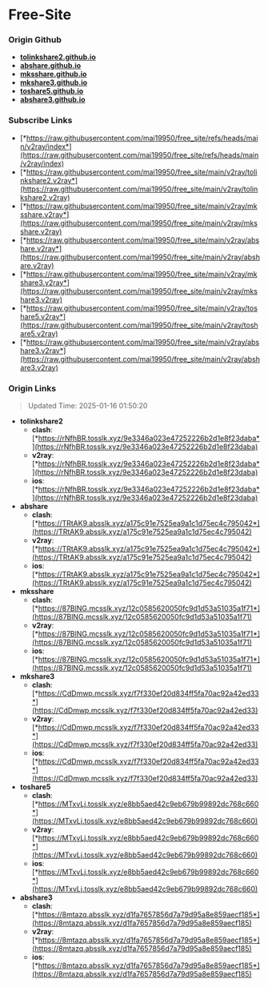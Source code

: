 # Free-Site

### Origin Github

- [**tolinkshare2.github.io**](https://github.com/tolinkshare2/tolinkshare2.github.io)
- [**abshare.github.io**](https://github.com/abshare/abshare.github.io)
- [**mksshare.github.io**](https://github.com/mksshare/mksshare.github.io)
- [**mkshare3.github.io**](https://github.com/mkshare3/mkshare3.github.io)
- [**toshare5.github.io**](https://github.com/toshare5/toshare5.github.io)
- [**abshare3.github.io**](https://github.com/abshare3/abshare3.github.io)

### Subscribe Links

- [*https://raw.githubusercontent.com/mai19950/free_site/refs/heads/main/v2ray/index*](https://raw.githubusercontent.com/mai19950/free_site/refs/heads/main/v2ray/index)
- [*https://raw.githubusercontent.com/mai19950/free_site/main/v2ray/tolinkshare2.v2ray*](https://raw.githubusercontent.com/mai19950/free_site/main/v2ray/tolinkshare2.v2ray)
- [*https://raw.githubusercontent.com/mai19950/free_site/main/v2ray/mksshare.v2ray*](https://raw.githubusercontent.com/mai19950/free_site/main/v2ray/mksshare.v2ray)
- [*https://raw.githubusercontent.com/mai19950/free_site/main/v2ray/abshare.v2ray*](https://raw.githubusercontent.com/mai19950/free_site/main/v2ray/abshare.v2ray)
- [*https://raw.githubusercontent.com/mai19950/free_site/main/v2ray/mkshare3.v2ray*](https://raw.githubusercontent.com/mai19950/free_site/main/v2ray/mkshare3.v2ray)
- [*https://raw.githubusercontent.com/mai19950/free_site/main/v2ray/toshare5.v2ray*](https://raw.githubusercontent.com/mai19950/free_site/main/v2ray/toshare5.v2ray)
- [*https://raw.githubusercontent.com/mai19950/free_site/main/v2ray/abshare3.v2ray*](https://raw.githubusercontent.com/mai19950/free_site/main/v2ray/abshare3.v2ray)

### Origin Links

> Updated Time: 2025-01-16 01:50:20

- **tolinkshare2**
  - **clash**: [*https://rNfhBR.tosslk.xyz/9e3346a023e47252226b2d1e8f23daba*](https://rNfhBR.tosslk.xyz/9e3346a023e47252226b2d1e8f23daba)
  - **v2ray**: [*https://rNfhBR.tosslk.xyz/9e3346a023e47252226b2d1e8f23daba*](https://rNfhBR.tosslk.xyz/9e3346a023e47252226b2d1e8f23daba)
  - **ios**: [*https://rNfhBR.tosslk.xyz/9e3346a023e47252226b2d1e8f23daba*](https://rNfhBR.tosslk.xyz/9e3346a023e47252226b2d1e8f23daba)
- **abshare**
  - **clash**: [*https://TRtAK9.absslk.xyz/a175c91e7525ea9a1c1d75ec4c795042*](https://TRtAK9.absslk.xyz/a175c91e7525ea9a1c1d75ec4c795042)
  - **v2ray**: [*https://TRtAK9.absslk.xyz/a175c91e7525ea9a1c1d75ec4c795042*](https://TRtAK9.absslk.xyz/a175c91e7525ea9a1c1d75ec4c795042)
  - **ios**: [*https://TRtAK9.absslk.xyz/a175c91e7525ea9a1c1d75ec4c795042*](https://TRtAK9.absslk.xyz/a175c91e7525ea9a1c1d75ec4c795042)
- **mksshare**
  - **clash**: [*https://87BlNG.mcsslk.xyz/12c0585620050fc9d1d53a51035a1f71*](https://87BlNG.mcsslk.xyz/12c0585620050fc9d1d53a51035a1f71)
  - **v2ray**: [*https://87BlNG.mcsslk.xyz/12c0585620050fc9d1d53a51035a1f71*](https://87BlNG.mcsslk.xyz/12c0585620050fc9d1d53a51035a1f71)
  - **ios**: [*https://87BlNG.mcsslk.xyz/12c0585620050fc9d1d53a51035a1f71*](https://87BlNG.mcsslk.xyz/12c0585620050fc9d1d53a51035a1f71)
- **mkshare3**
  - **clash**: [*https://CdDmwp.mcsslk.xyz/f7f330ef20d834ff5fa70ac92a42ed33*](https://CdDmwp.mcsslk.xyz/f7f330ef20d834ff5fa70ac92a42ed33)
  - **v2ray**: [*https://CdDmwp.mcsslk.xyz/f7f330ef20d834ff5fa70ac92a42ed33*](https://CdDmwp.mcsslk.xyz/f7f330ef20d834ff5fa70ac92a42ed33)
  - **ios**: [*https://CdDmwp.mcsslk.xyz/f7f330ef20d834ff5fa70ac92a42ed33*](https://CdDmwp.mcsslk.xyz/f7f330ef20d834ff5fa70ac92a42ed33)
- **toshare5**
  - **clash**: [*https://MTxvLj.tosslk.xyz/e8bb5aed42c9eb679b99892dc768c660*](https://MTxvLj.tosslk.xyz/e8bb5aed42c9eb679b99892dc768c660)
  - **v2ray**: [*https://MTxvLj.tosslk.xyz/e8bb5aed42c9eb679b99892dc768c660*](https://MTxvLj.tosslk.xyz/e8bb5aed42c9eb679b99892dc768c660)
  - **ios**: [*https://MTxvLj.tosslk.xyz/e8bb5aed42c9eb679b99892dc768c660*](https://MTxvLj.tosslk.xyz/e8bb5aed42c9eb679b99892dc768c660)
- **abshare3**
  - **clash**: [*https://8mtazq.absslk.xyz/d1fa7657856d7a79d95a8e859aecf185*](https://8mtazq.absslk.xyz/d1fa7657856d7a79d95a8e859aecf185)
  - **v2ray**: [*https://8mtazq.absslk.xyz/d1fa7657856d7a79d95a8e859aecf185*](https://8mtazq.absslk.xyz/d1fa7657856d7a79d95a8e859aecf185)
  - **ios**: [*https://8mtazq.absslk.xyz/d1fa7657856d7a79d95a8e859aecf185*](https://8mtazq.absslk.xyz/d1fa7657856d7a79d95a8e859aecf185)
